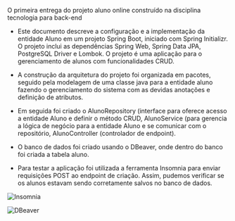 O primeira entrega do projeto aluno online construído na disciplina tecnologia para back-end

* Este documento descreve a configuração e a implementação da entidade Aluno em um projeto Spring Boot,
iniciado com Spring Initializr. O projeto inclui as dependências Spring Web, Spring Data JPA, PostgreSQL
Driver e Lombok. O projeto é uma aplicação para o gerenciamento de alunos com funcionalidades CRUD.

* A construção da arquitetura do projeto foi organizada em pacotes, seguido pela modelagem de uma classe java 
para a entidade aluno fazendo o gerenciamento do sistema com as devidas anotações e definição de atributos. 

* Em seguida foi criado o AlunoRepository (interface para oferece acesso a entidade Aluno e definir o método CRUD, 
AlunoService (para gerencia a lógica de negócio para a entidade Aluno e se comunicar com o repositório, 
AlunoController (controlador de endpoint). 

* O banco de dados foi criado usando o DBeaver, onde dentro do banco foi criada a tabela aluno.

* Para testar a aplicação foi utilizada a ferramenta Insomnia para enviar requisições POST ao endpoint de criação. 
Assim, pudemos verificar se os alunos estavam sendo corretamente salvos no banco de dados.



![Insomnia](https://github.com/user-attachments/assets/e5dbfc13-2ad7-4e8f-8614-040574fe375e)


![DBeaver](https://github.com/user-attachments/assets/6977a7b8-e961-431f-847d-1d5134eab61e)
